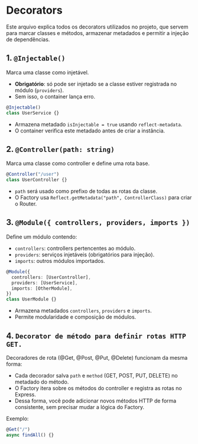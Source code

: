 # Decorators

Este arquivo explica todos os decorators utilizados no projeto, que servem para marcar classes e métodos, armazenar metadados e permitir a injeção de dependências.

## 1. `@Injectable()`

Marca uma classe como injetável.

- **Obrigatório**: só pode ser injetado se a classe estiver registrada no módulo (`providers`).
- Sem isso, o container lança erro.

```ts
@Injectable()
class UserService {}
```

- Armazena metadado `isInjectable = true` usando `reflect-metadata`.
- O container verifica este metadado antes de criar a instância.

## 2. `@Controller(path: string)`

Marca uma classe como controller e define uma rota base.

```ts
@Controller("/user")
class UserController {}
```

- `path` será usado como prefixo de todas as rotas da classe.
- O Factory usa `Reflect.getMetadata("path", ControllerClass)` para criar o Router.

## 3. `@Module({ controllers, providers, imports })`

Define um módulo contendo:

- `controllers`: controllers pertencentes ao módulo.
- `providers`: serviços injetáveis (obrigatórios para injeção).
- `imports`: outros módulos importados.

```ts
@Module({
  controllers: [UserController],
  providers: [UserService],
  imports: [OtherModule],
})
class UserModule {}
```

- Armazena metadados `controllers`, `providers` e `imports`.
- Permite modularidade e composição de módulos.

## 4. `Decorator de método para definir rotas HTTP GET.`

Decoradores de rota (@Get, @Post, @Put, @Delete) funcionam da mesma forma:

- Cada decorador salva `path` e `method` (GET, POST, PUT, DELETE) no metadado do método.
- O Factory itera sobre os métodos do controller e registra as rotas no Express.
- Dessa forma, você pode adicionar novos métodos HTTP de forma consistente,
  sem precisar mudar a lógica do Factory.

Exemplo:

```ts
@Get("/")
async findAll() {}
```
